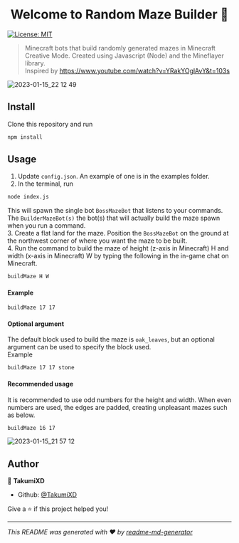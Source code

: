 <h1 align="center">Welcome to Random Maze Builder 👋</h1>
<p>
  <a href="#" target="_blank">
    <img alt="License: MIT" src="https://img.shields.io/badge/License-MIT-yellow.svg" />
  </a>
</p>

> Minecraft bots that build randomly generated mazes in Minecraft Creative Mode. Created using Javascript (Node) and the Mineflayer library.  
Inspired by https://www.youtube.com/watch?v=YRakYOglAvY&t=103s

![2023-01-15_22 12 49](https://user-images.githubusercontent.com/85015271/212610153-64c20584-d00b-4fcb-86da-92753b97522f.png)

## Install

Clone this repository and run
```sh
npm install
```

## Usage

1. Update ``config.json``. An example of one is in the examples folder.
2. In the terminal, run
```sh
node index.js
```
This will spawn the single bot ``BossMazeBot`` that listens to your commands. The ``BuilderMazeBot(s)`` the bot(s) that will actually build the maze spawn when you run a command.  
3. Create a flat land for the maze. Position the ``BossMazeBot`` on the ground at the northwest corner of where you want the maze to be built.  
4. Run the command to build the maze of height (z-axis in Minecraft) H and width (x-axis in Minecraft) W by typing the following in the in-game chat on Minecraft. 
```sh
buildMaze H W
```
#### Example
```sh
buildMaze 17 17
```

#### Optional argument 
The default block used to build the maze is ``oak_leaves``, but an optional argument can be used to specify the block used.  
Example 
```sh
buildMaze 17 17 stone
```

#### Recommended usage
It is recommended to use odd numbers for the height and width. When even numbers are used, the edges are padded, creating unpleasant mazes such as below.
```sh
buildMaze 16 17
```
![2023-01-15_21 57 12](https://user-images.githubusercontent.com/85015271/212608750-201e015a-0b19-4d41-9652-1fb505c2e4bf.png)

## Author

👤 **TakumiXD**

* Github: [@TakumiXD](https://github.com/TakumiXD)

Give a ⭐️ if this project helped you!

***
_This README was generated with ❤️ by [readme-md-generator](https://github.com/kefranabg/readme-md-generator)_


